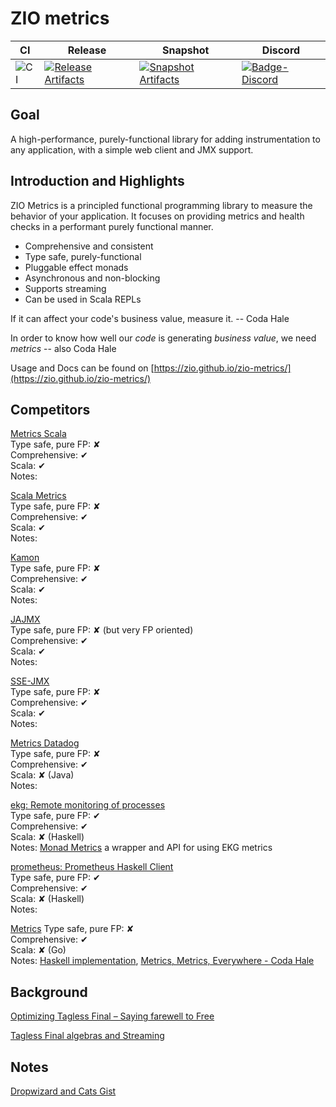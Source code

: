 # ZIO metrics

| CI | Release | Snapshot | Discord |
| --- | --- | --- | --- |
| ![CI][Badge-CI] | [![Release Artifacts][Badge-SonatypeReleases]][Link-SonatypeReleases] | [![Snapshot Artifacts][Badge-SonatypeSnapshots]][Link-SonatypeSnapshots] | [![Badge-Discord]][Link-Discord] |

[Badge-SonatypeReleases]: https://img.shields.io/nexus/r/https/oss.sonatype.org/dev.zio/zio-metrics_2.12.svg "Sonatype Releases"
[Badge-SonatypeSnapshots]: https://img.shields.io/nexus/s/https/oss.sonatype.org/dev.zio/zio-metrics_2.12.svg "Sonatype Snapshots"
[Badge-Discord]: https://img.shields.io/discord/629491597070827530?logo=discord "chat on discord"
[Badge-Discord]: https://img.shields.io/discord/629491597070827530?logo=discord "chat on discord"
[Link-SonatypeReleases]: https://oss.sonatype.org/content/repositories/releases/dev/zio/zio-metrics_2.12/ "Sonatype Releases"
[Link-SonatypeSnapshots]: https://oss.sonatype.org/content/repositories/snapshots/dev/zio/zio-metrics_2.12/ "Sonatype Snapshots"
[Link-Discord]: https://discord.gg/2ccFBr4 "Discord"
[Badge-CI]: https://github.com/zio/zio-metrics/workflows/CI/badge.svg

## Goal
A high-performance, purely-functional library for adding instrumentation to any application, with a simple web client and JMX support.

## Introduction and Highlights
ZIO Metrics is a principled functional programming library to measure the behavior of your application. It focuses on providing metrics and health checks in a performant purely functional manner.

* Comprehensive and consistent
* Type safe, purely-functional
* Pluggable effect monads
* Asynchronous and non-blocking
* Supports streaming
* Can be used in Scala REPLs

If it can affect your code's business value, measure it. -- Coda Hale

In order to know how well our *code* is generating *business value*, we need *metrics* -- also Coda Hale

Usage and Docs can be found on [https://zio.github.io/zio-metrics/](https://zio.github.io/zio-metrics/)

## Competitors
[Metrics Scala](https://github.com/erikvanoosten/metrics-scala)  
Type safe, pure FP: ✘  
Comprehensive: ✔  
Scala: ✔  
Notes:  
  
[Scala Metrics](https://github.com/PagerDuty/scala-metrics)  
Type safe, pure FP: ✘  
Comprehensive: ✔  
Scala: ✔  
Notes:  

[Kamon](http://kamon.io/documentation/1.x/core/basics/metrics/)  
Type safe, pure FP: ✘  
Comprehensive: ✔  
Scala: ✔  
Notes:  

[JAJMX](https://github.com/dacr/jajmx)  
Type safe, pure FP: ✘ (but very FP oriented)  
Comprehensive: ✔  
Scala: ✔  
Notes:  
  
[SSE-JMX](https://github.com/sptz45/sse-jmx)  
Type safe, pure FP: ✘  
Comprehensive: ✔  
Scala: ✔  
Notes:  
  
[Metrics Datadog](https://github.com/coursera/metrics-datadog)  
Type safe, pure FP: ✘  
Comprehensive: ✔  
Scala: ✘ (Java)  
Notes:  
  
[ekg: Remote monitoring of processes](https://hackage.haskell.org/package/ekg)  
Type safe, pure FP: ✔  
Comprehensive: ✔  
Scala: ✘ (Haskell)  
Notes: [Monad Metrics](https://github.com/parsonsmatt/monad-metrics/blob/17546b92b4e7e94279b81afe76fd6daa5f3ff0f8/src/Control/Monad/Metrics/Internal.hs) a wrapper and API for using EKG metrics  

[prometheus: Prometheus Haskell Client](https://hackage.haskell.org/package/prometheus)  
Type safe, pure FP: ✔  
Comprehensive: ✔  
Scala: ✘ (Haskell)  
Notes:  

[Metrics](https://github.com/codahale/metrics)
Type safe, pure FP: ✘  
Comprehensive: ✔  
Scala: ✘ (Go)  
Notes: [Haskell implementation](https://hackage.haskell.org/package/metrics), [Metrics, Metrics, Everywhere - Coda Hale](https://www.youtube.com/watch?v=czes-oa0yik)  


## Background
[Optimizing Tagless Final – Saying farewell to Free](https://typelevel.org/blog/2017/12/27/optimizing-final-tagless.html)  
  
[Tagless Final algebras and Streaming](https://typelevel.org/blog/2018/05/09/tagless-final-streaming.html)  

## Notes
[Dropwizard and Cats Gist](https://gist.github.com/Daenyth/7795133b3471da32d3121fcf30994484)  
